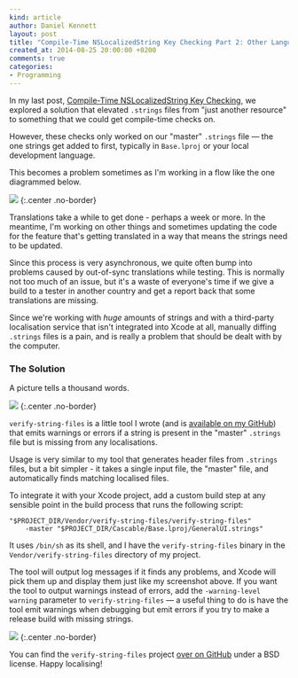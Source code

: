 ```yaml
---
kind: article
author: Daniel Kennett
layout: post
title: "Compile-Time NSLocalizedString Key Checking Part 2: Other Languages"
created_at: 2014-08-25 20:00:00 +0200
comments: true
categories:
- Programming
---
```


In my last post, [Compile-Time NSLocalizedString Key Checking](/blog/2014/08/nslocalizedstring/), we explored a solution that elevated `.strings` files from "just another resource" to something that we could get compile-time checks on.

However, these checks only worked on our "master" `.strings` file — the one strings get added to first, typically in `Base.lproj` or your local development language.

This becomes a problem sometimes as I'm working in a flow like the one diagrammed below.

<img src="/pictures/localising/workflow.png" />
{:.center .no-border}

Translations take a while to get done - perhaps a week or more. In the meantime, I'm working on other things and sometimes updating the code for the feature that's getting translated in a way that means the strings need to be updated.

Since this process is very asynchronous, we quite often bump into problems caused by out-of-sync translations while testing. This is normally not too much of an issue, but it's a waste of everyone's time if we give a build to a tester in another country and get a report back that some translations are missing.

Since we're working with *huge* amounts of strings and with a third-party localisation service that isn't integrated into Xcode at all, manually diffing `.strings` files is a pain, and is really a problem that should be dealt with by the computer.

### The Solution ###

A picture tells a thousand words.

<img src="/pictures/localising/missing-strings-error.png" />
{:.center .no-border}

`verify-string-files` is a little tool I wrote (and is [available on my GitHub](http://github.com/ikenndac/verify-string-files)) that emits warnings or errors if a string is present in the "master" `.strings` file but is missing from any localisations.

Usage is very similar to my tool that generates header files from `.strings` files, but a bit simpler - it takes a single input file, the "master" file, and automatically finds matching localised files.

To integrate it with your Xcode project, add a custom build step at any sensible point in the build process that runs the following script:

~~~~~~~~
"$PROJECT_DIR/Vendor/verify-string-files/verify-string-files"
    -master "$PROJECT_DIR/Cascable/Base.lproj/GeneralUI.strings"
~~~~~~~~

It uses `/bin/sh` as its shell, and I have the `verify-string-files` binary in the `Vendor/verify-string-files` directory of my project.

The tool will output log messages if it finds any problems, and Xcode will pick them up and display them just like my screenshot above. If you want the tool to output warnings instead of errors, add the `-warning-level warning` parameter to `verify-string-files` — a useful thing to do is have the tool emit warnings when debugging but emit errors if you try to make a release build with missing strings.

<img src="/pictures/localising/missing-strings-warning.png" />
{:.center .no-border}

You can find the `verify-string-files` project [over on GitHub](https://github.com/iKenndac/verify-string-files) under a BSD license. Happy localising!
